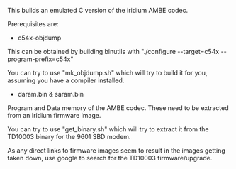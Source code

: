 This builds an emulated C version of the iridium AMBE codec.

Prerequisites are:

- c54x-objdump

This can be obtained by building binutils with "./configure --target=c54x --program-prefix=c54x"

You can try to use "mk_objdump.sh" which will try to build it for you, assuming you have a compiler installed.

- daram.bin & saram.bin

Program and Data memory of the AMBE codec. These need to be extracted from an Iridium firmware image.

You can try to use "get_binary.sh" which will try to extract it from the TD10003 binary for the 9601 SBD modem.

As any direct links to firmware images seem to result in the images getting taken down, use google to search for
the TD10003 firmware/upgrade.

